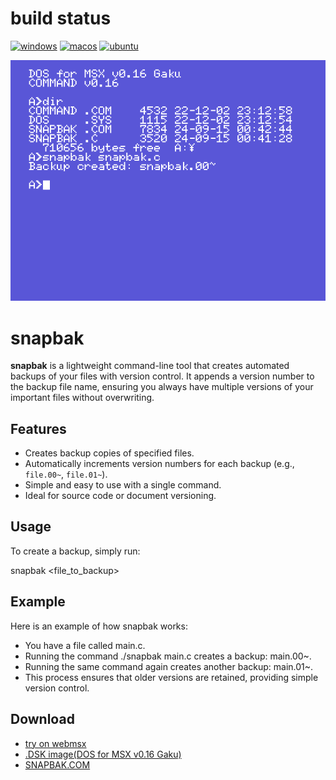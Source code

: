 # build status

[![windows](https://github.com/renatus-xxxx/snapbak/workflows/windows/badge.svg)](https://github.com/renatus-xxxx/snapbak/actions?query=workflow%3Awindows)
[![macos](https://github.com/renatus-xxxx/snapbak/workflows/macos/badge.svg)](https://github.com/renatus-xxxx/snapbak/actions?query=workflow%3Amacos)
[![ubuntu](https://github.com/renatus-xxxx/snapbak/workflows/ubuntu/badge.svg)](https://github.com/renatus-xxxx/snapbak/actions?query=workflow%3Aubuntu)

<img src="https://raw.githubusercontent.com/renatus-xxxx/snapbak/main/images/WMSXScreen.png" title="tether" />

# snapbak

**snapbak** is a lightweight command-line tool that creates automated backups of your files with version control. It appends a version number to the backup file name, ensuring you always have multiple versions of your important files without overwriting.

## Features

- Creates backup copies of specified files.
- Automatically increments version numbers for each backup (e.g., `file.00~`, `file.01~`).
- Simple and easy to use with a single command.
- Ideal for source code or document versioning.

## Usage
To create a backup, simply run:

snapbak <file_to_backup>

## Example
Here is an example of how snapbak works:

- You have a file called main.c.
- Running the command ./snapbak main.c creates a backup: main.00~.
- Running the same command again creates another backup: main.01~.
- This process ensures that older versions are retained, providing simple version control.

## Download
- [try on webmsx](https://webmsx.org/?MACHINE=MSX1J&DISKA_URL=https://raw.githubusercontent.com/renatus-xxxx/snapbak/main/bin/SNAPBAK.DSK&FAST_BOOT)
- [.DSK image(DOS for MSX v0.16 Gaku)](https://raw.githubusercontent.com/renatus-xxxx/snapbak/main/bin/SNAPBAK.DSK)
- [SNAPBAK.COM](https://raw.githubusercontent.com/renatus-xxxx/snapbak/main/bin/SNAPBAK.COM)